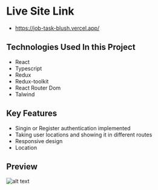 # Live Site Link 
* https://job-task-blush.vercel.app/

## Technologies Used In this Project
* React 
* Typescript
* Redux
* Redux-toolkit
* React Router Dom
* Talwind

## Key Features
* Singin or Register authentication implemented
* Taking user locations and showing it in different routes
* Responsive design
* Location

## Preview

![alt text](https://i.ibb.co/fqvMYX2/image.png)
